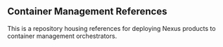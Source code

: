 ## Container Management References

This is a repository housing references for deploying Nexus products to container management orchestrators.

